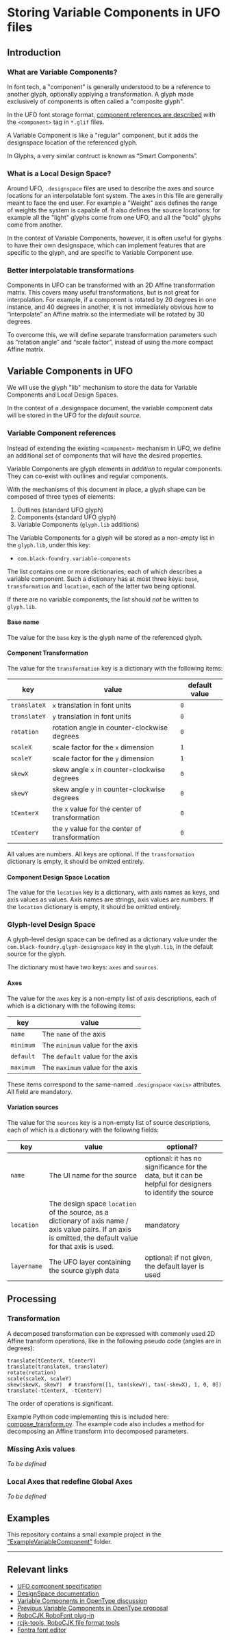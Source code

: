 # Storing Variable Components in UFO files

## Introduction

### What are Variable Components?

In font tech, a "component" is generally understood to be a reference to another glyph, optionally applying a transformation. A glyph made exclusively of components is often called a "composite glyph".

In the UFO font storage format, [component references are described](https://unifiedfontobject.org/versions/ufo3/glyphs/glif/#component) with the `<component>` tag in `*.glif` files.

A Variable Component is like a "regular" component, but it adds the designspace location of the referenced glyph.

In Glyphs, a very similar contruct is known as “Smart Components”.

### What is a Local Design Space?

Around UFO, `.designspace` files are used to describe the axes and source locations for an interpolatable font system. The axes in this file are generally meant to face the end user. For example a "Weight" axis defines the range of weights the system is capable of. It also defines the source locations: for example all the "light" glyphs come from one UFO, and all the "bold" glyphs come from another.

In the context of Variable Components, however, it is often useful for glyphs to have their own designspace, which can implement features that are specific to the glyph, and are specific to Variable Component use.

### Better interpolatable transformations

Components in UFO can be transformed with an 2D Affine transformation matrix. This covers many useful transformations, but is not great for interpolation. For example, if a component is rotated by 20 degrees in one instance, and 40 degrees in another, it is not immediately obvious how to “interpolate” an Affine matrix so the intermediate will be rotated by 30 degrees.

To overcome this, we will define separate transformation parameters such as “rotation angle” and “scale factor”, instead of using the more compact Affine matrix.

## Variable Components in UFO

We will use the glyph "lib" mechanism to store the data for Variable Components and Local Design Spaces.

In the context of a .designspace document, the variable component data will be stored in the UFO for the _default source_.

### Variable Component references

Instead of extending the existing `<component>` mechanism in UFO, we define an additional set of components that will have the desired properties.

Variable Components are glyph elements in *addition* to regular components. They can co-exist with outlines and regular components.

With the mechanisms of this document in place, a glyph shape can be composed of three types of elements:

1. Outlines (standard UFO glyph)
2. Components (standard UFO glyph)
3. Variable Components (`glyph.lib` additions)

The Variable Components for a glyph will be stored as a non-empty list in the `glyph.lib`, under this key:

- `com.black-foundry.variable-components`

The list contains one or more dictionaries, each of which describes a variable component. Such a dictionary has at most three keys: `base`, `transformation` and `location`, each of the latter two being optional.

If there are no variable components, the list should *not* be written to `glyph.lib`.

#### Base name

The value for the `base` key is the glyph name of the referenced glyph.

#### Component Transformation

The value for the `transformation` key is a dictionary with the following items:

| key | value | default value |
|-|-|-|
| `translateX` | `x` translation in font units | `0` |
| `translateY` | `y` translation in font units | `0` |
| `rotation` | rotation angle in counter-clockwise degrees | `0` |
| `scaleX` | scale factor for the `x` dimension | `1` |
| `scaleY` | scale factor for the `y` dimension | `1` |
| `skewX` | skew angle `x` in counter-clockwise degrees | `0` |
| `skewY` | skew angle `y` in counter-clockwise degrees | `0` |
| `tCenterX` | the `x` value for the center of transformation | `0` |
| `tCenterY` | the `y` value for the center of transformation | `0` |

All values are numbers. All keys are optional. If the `transformation` dictionary is empty, it should be omitted entirely.

#### Component Design Space Location

The value for the `location` key is a dictionary, with axis names as keys, and axis values as values. Axis names are strings, axis values are numbers. If the `location` dictionary is empty, it should be omitted entirely.

### Glyph-level Design Space

A glyph-level design space can be defined as a dictionary value under the `com.black-foundry.glyph-designspace` key in the `glyph.lib`, in the default source for the glyph.

The dictionary must have two keys: `axes` and `sources`.

#### Axes

The value for the `axes` key is a non-empty list of axis descriptions, each of which is a dictionary with the following items:

| key | value |
|-|-|
| `name` | The `name` of the axis |
| `minimum` | The `minimum` value for the axis |
| `default` | The `default` value for the axis |
| `maximum` | The `maximum` value for the axis |

These items correspond to the same-named `.designspace` `<axis>` attributes. All field are mandatory.

#### Variation sources

The value for the `sources` key is a non-empty list of source descriptions, each of which is a dictionary with the following fields:

| key | value | optional? |
|-|-|-|
| `name` | The UI name for the source | optional: it has no significance for the data, but it can be helpful for designers to identify the source |
| `location` | The design space `location` of the source, as a dictionary of axis name / axis value pairs. If an axis is omitted, the default value for that axis is used. | mandatory |
| `layername` | The UFO layer containing the source glyph data | optional: if not given, the default layer is used |

## Processing

### Transformation

A decomposed transformation can be expressed with commonly used 2D Affine transform operations, like in the following pseudo code (angles are in degrees):

	translate(tCenterX, tCenterY)
	translate(translateX, translateY)
	rotate(rotation)
	scale(scaleX, scaleY)
	skew(skewX, skewY)  # transform([1, tan(skewY), tan(-skewX), 1, 0, 0])
	translate(-tCenterX, -tCenterY)

The order of operations is significant.

Example Python code implementing this is included here: [compose_transform.py](compose_transform.py). The example code also includes a method for decomposing an Affine transform into decomposed parameters.

### Missing Axis values

_To be defined_

### Local Axes that redefine Global Axes

_To be defined_

## Examples

This repository contains a small example project in the ["ExampleVariableComponent"](ExampleVariableComponent) folder.

---

## Relevant links

- [UFO component specification](https://unifiedfontobject.org/versions/ufo3/glyphs/glif/#component)
- [DesignSpace documentation](https://fonttools.readthedocs.io/en/latest/designspaceLib/index.html)
- [Variable Components in OpenType discussion](https://github.com/harfbuzz/boring-expansion-spec/issues/42)
- [Previous Variable Components in OpenType proposal](https://github.com/googlefonts/variable-components-spec)
- [RoboCJK RoboFont plug-in](https://github.com/BlackFoundryCom/robo-cjk)
- [rcjk-tools, RoboCJK file format tools](https://github.com/googlefonts/rcjk-tools)
- [Fontra font editor](https://github.com/googlefonts/fontra)
